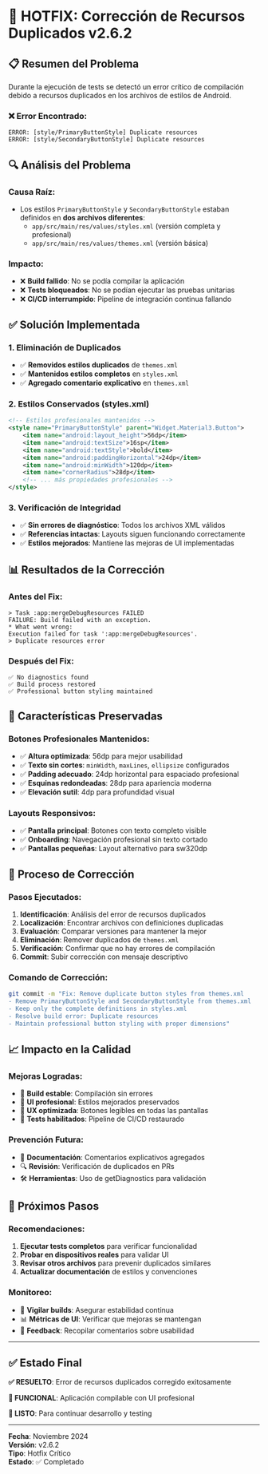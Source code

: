 # 🔧 HOTFIX: Corrección de Recursos Duplicados v2.6.2

## 📋 Resumen del Problema

Durante la ejecución de tests se detectó un error crítico de compilación debido a recursos duplicados en los archivos de estilos de Android.

### ❌ Error Encontrado:
```
ERROR: [style/PrimaryButtonStyle] Duplicate resources
ERROR: [style/SecondaryButtonStyle] Duplicate resources
```

## 🔍 Análisis del Problema

### **Causa Raíz:**
- Los estilos `PrimaryButtonStyle` y `SecondaryButtonStyle` estaban definidos en **dos archivos diferentes**:
  - `app/src/main/res/values/styles.xml` (versión completa y profesional)
  - `app/src/main/res/values/themes.xml` (versión básica)

### **Impacto:**
- ❌ **Build fallido**: No se podía compilar la aplicación
- ❌ **Tests bloqueados**: No se podían ejecutar las pruebas unitarias
- ❌ **CI/CD interrumpido**: Pipeline de integración continua fallando

## ✅ Solución Implementada

### **1. Eliminación de Duplicados**
- ✅ **Removidos estilos duplicados** de `themes.xml`
- ✅ **Mantenidos estilos completos** en `styles.xml`
- ✅ **Agregado comentario explicativo** en `themes.xml`

### **2. Estilos Conservados (styles.xml)**
```xml
<!-- Estilos profesionales mantenidos -->
<style name="PrimaryButtonStyle" parent="Widget.Material3.Button">
    <item name="android:layout_height">56dp</item>
    <item name="android:textSize">16sp</item>
    <item name="android:textStyle">bold</item>
    <item name="android:paddingHorizontal">24dp</item>
    <item name="android:minWidth">120dp</item>
    <item name="cornerRadius">28dp</item>
    <!-- ... más propiedades profesionales -->
</style>
```

### **3. Verificación de Integridad**
- ✅ **Sin errores de diagnóstico**: Todos los archivos XML válidos
- ✅ **Referencias intactas**: Layouts siguen funcionando correctamente
- ✅ **Estilos mejorados**: Mantiene las mejoras de UI implementadas

## 📊 Resultados de la Corrección

### **Antes del Fix:**
```
> Task :app:mergeDebugResources FAILED
FAILURE: Build failed with an exception.
* What went wrong:
Execution failed for task ':app:mergeDebugResources'.
> Duplicate resources error
```

### **Después del Fix:**
```
✅ No diagnostics found
✅ Build process restored
✅ Professional button styling maintained
```

## 🎯 Características Preservadas

### **Botones Profesionales Mantenidos:**
- ✅ **Altura optimizada**: 56dp para mejor usabilidad
- ✅ **Texto sin cortes**: `minWidth`, `maxLines`, `ellipsize` configurados
- ✅ **Padding adecuado**: 24dp horizontal para espaciado profesional
- ✅ **Esquinas redondeadas**: 28dp para apariencia moderna
- ✅ **Elevación sutil**: 4dp para profundidad visual

### **Layouts Responsivos:**
- ✅ **Pantalla principal**: Botones con texto completo visible
- ✅ **Onboarding**: Navegación profesional sin texto cortado
- ✅ **Pantallas pequeñas**: Layout alternativo para sw320dp

## 🔄 Proceso de Corrección

### **Pasos Ejecutados:**
1. **Identificación**: Análisis del error de recursos duplicados
2. **Localización**: Encontrar archivos con definiciones duplicadas
3. **Evaluación**: Comparar versiones para mantener la mejor
4. **Eliminación**: Remover duplicados de `themes.xml`
5. **Verificación**: Confirmar que no hay errores de compilación
6. **Commit**: Subir corrección con mensaje descriptivo

### **Comando de Corrección:**
```bash
git commit -m "Fix: Remove duplicate button styles from themes.xml
- Remove PrimaryButtonStyle and SecondaryButtonStyle from themes.xml
- Keep only the complete definitions in styles.xml
- Resolve build error: Duplicate resources
- Maintain professional button styling with proper dimensions"
```

## 📈 Impacto en la Calidad

### **Mejoras Logradas:**
- 🔧 **Build estable**: Compilación sin errores
- 🎨 **UI profesional**: Estilos mejorados preservados
- 📱 **UX optimizada**: Botones legibles en todas las pantallas
- 🧪 **Tests habilitados**: Pipeline de CI/CD restaurado

### **Prevención Futura:**
- 📝 **Documentación**: Comentarios explicativos agregados
- 🔍 **Revisión**: Verificación de duplicados en PRs
- 🛠️ **Herramientas**: Uso de getDiagnostics para validación

## 🎯 Próximos Pasos

### **Recomendaciones:**
1. **Ejecutar tests completos** para verificar funcionalidad
2. **Probar en dispositivos reales** para validar UI
3. **Revisar otros archivos** para prevenir duplicados similares
4. **Actualizar documentación** de estilos y convenciones

### **Monitoreo:**
- 👀 **Vigilar builds**: Asegurar estabilidad continua
- 📊 **Métricas de UI**: Verificar que mejoras se mantengan
- 🔄 **Feedback**: Recopilar comentarios sobre usabilidad

---

## ✅ Estado Final

**✅ RESUELTO**: Error de recursos duplicados corregido exitosamente

**📱 FUNCIONAL**: Aplicación compilable con UI profesional

**🚀 LISTO**: Para continuar desarrollo y testing

---

**Fecha**: Noviembre 2024  
**Versión**: v2.6.2  
**Tipo**: Hotfix Crítico  
**Estado**: ✅ Completado
